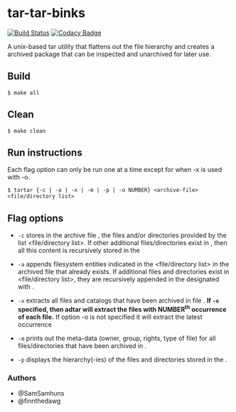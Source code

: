 # tar-tar-binks

[![Build Status](https://travis-ci.org/SamSamhuns/tar-tar-binks.svg?branch=master)](https://travis-ci.org/SamSamhuns/tar-tar-binks)
[![Codacy Badge](https://api.codacy.com/project/badge/Grade/ee5d8e0525334d948c35668c6aa24af3)](https://www.codacy.com/app/samhunsadamant/tar-tar-binks?utm_source=github.com&amp;utm_medium=referral&amp;utm_content=finnthedawg/tar-tar-binks&amp;utm_campaign=Badge_Grade)

A unix-based tar utility that flattens out the file hierarchy and creates a archived package that can be inspected and unarchived for later use.

## Build
```shell
$ make all
```

## Clean
```shell
$ make clean
```

## Run instructions
Each flag option can only be run one at a time except for when -x is used with -o.
```shell
$ tartar {-c | -a | -x | -m | -p | -o NUMBER} <archive-file> <file/directory list>
```

## Flag options

-   `-c` stores in the archive file <archive-file>, the files and/or directories provided by the list <file/directory list>.
If other additional files/directories exist in <directory list>, then all this content is recursively stored in the <archive-file>

-   `-a` appends filesystem entities indicated in the <file/directory list> in the archived file <archive-file> that already
exists. If additional files and directories exist in <file/directory list>, they are recursively appended in the
designated with <archive-file>.

-   `-x` extracts all files and catalogs that have been archived in file <archive-file>. **If `-o` specified, then adtar will extract the files
with NUMBER<sup>th</sup> occurrence of each file.** If option -o is not specified it will extract the latest occurrence

-   `-m` prints out the meta-data (owner, group, rights, type of file) for all files/directories that have been archived in <archive-file>.

-   `-p` displays the hierarchy(-ies) of the files and directories stored in the <archive-file>.

### Authors
-   @SamSamhuns
-   @finnthedawg
